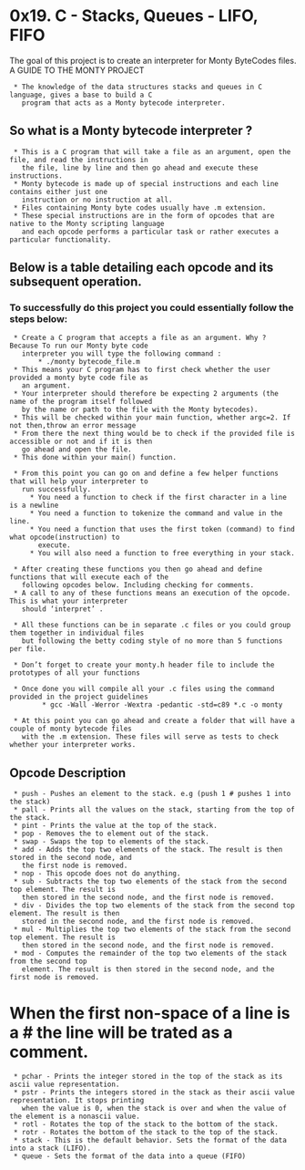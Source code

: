 # 0x19. C - Stacks, Queues - LIFO, FIFO
 The goal of this project is to create an interpreter for Monty ByteCodes files.
 A GUIDE TO THE MONTY PROJECT

     * The knowledge of the data structures stacks and queues in C language, gives a base to build a C
       program that acts as a Monty bytecode interpreter.

## So what is a Monty bytecode interpreter ?
     * This is a C program that will take a file as an argument, open the file, and read the instructions in
       the file, line by line and then go ahead and execute these instructions.
     * Monty bytecode is made up of special instructions and each line contains either just one
       instruction or no instruction at all.
     * Files containing Monty byte codes usually have .m extension.
     * These special instructions are in the form of opcodes that are native to the Monty scripting language
       and each opcode performs a particular task or rather executes a particular functionality.

## Below is a table detailing each opcode and its subsequent operation.

###  To successfully do this project you could essentially follow the steps below:

     * Create a C program that accepts a file as an argument. Why ? Because To run our Monty byte code
       interpreter you will type the following command :
           * ./monty bytecode_file.m
     * This means your C program has to first check whether the user provided a monty byte code file as
       an argument.
     * Your interpreter should therefore be expecting 2 arguments (the name of the program itself followed
       by the name or path to the file with the Monty bytecodes).
     * This will be checked within your main function, whether argc=2. If not then,throw an error message
     * From there the next thing would be to check if the provided file is accessible or not and if it is then
       go ahead and open the file.
     * This done within your main() function.

     * From this point you can go on and define a few helper functions that will help your interpreter to
       run successfully.
         * You need a function to check if the first character in a line is a newline
         * You need a function to tokenize the command and value in the line.
         * You need a function that uses the first token (command) to find what opcode(instruction) to
           execute.
         * You will also need a function to free everything in your stack.

     * After creating these functions you then go ahead and define functions that will execute each of the
       following opcodes below. Including checking for comments.
     * A call to any of these functions means an execution of the opcode. This is what your interpreter
       should ‘interpret’ .

     * All these functions can be in separate .c files or you could group them together in individual files
       but following the betty coding style of no more than 5 functions per file.

     * Don’t forget to create your monty.h header file to include the prototypes of all your functions

     * Once done you will compile all your .c files using the command provided in the project guidelines
            * gcc -Wall -Werror -Wextra -pedantic -std=c89 *.c -o monty

     * At this point you can go ahead and create a folder that will have a couple of monty bytecode files
       with the .m extension. These files will serve as tests to check whether your interpreter works.

## Opcode Description
     * push - Pushes an element to the stack. e.g (push 1 # pushes 1 into the stack)
     * pall - Prints all the values on the stack, starting from the top of the stack.
     * pint - Prints the value at the top of the stack.
     * pop - Removes the to element out of the stack.
     * swap - Swaps the top to elements of the stack.
     * add - Adds the top two elements of the stack. The result is then stored in the second node, and
       the first node is removed.
     * nop - This opcode does not do anything.
     * sub - Subtracts the top two elements of the stack from the second top element. The result is
       then stored in the second node, and the first node is removed.
     * div - Divides the top two elements of the stack from the second top element. The result is then
       stored in the second node, and the first node is removed.
     * mul - Multiplies the top two elements of the stack from the second top element. The result is
       then stored in the second node, and the first node is removed.
     * mod - Computes the remainder of the top two elements of the stack from the second top
       element. The result is then stored in the second node, and the first node is removed.

# When the first non-space of a line is a # the line will be trated as a comment.
     * pchar - Prints the integer stored in the top of the stack as its ascii value representation.
     * pstr - Prints the integers stored in the stack as their ascii value representation. It stops printing
       when the value is 0, when the stack is over and when the value of the element is a nonascii value.
     * rotl - Rotates the top of the stack to the bottom of the stack.
     * rotr - Rotates the bottom of the stack to the top of the stack.
     * stack - This is the default behavior. Sets the format of the data into a stack (LIFO).
     * queue - Sets the format of the data into a queue (FIFO)
